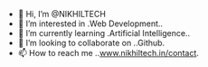 - 👋 Hi, I’m @NIKHILTECH
- 👀 I’m interested in .Web Development..
- 🌱 I’m currently learning .Artificial Intelligence..
- 💞️ I’m looking to collaborate on ..Github.
- 📫 How to reach me ..www.nikhiltech.in/contact.

<!---
NIKHIL165/NIKHIL165 is a ✨ special ✨ repository because its `README.md` (this file) appears on your GitHub profile.
You can click the Preview link to take a look at your changes.
--->
